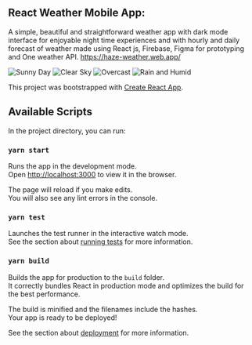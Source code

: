 ## React Weather Mobile App: 

A simple, beautiful and straightforward weather app with dark mode interface for enjoyable night time experiences and with hourly and daily forecast of weather made using React js, Firebase, Figma for prototyping and One weather API.
https://haze-weather.web.app/

![Sunny Day](https://user-images.githubusercontent.com/69194538/128396973-d8dc02a8-a569-4228-914d-e60400c252af.png)
![Clear Sky](https://user-images.githubusercontent.com/69194538/128396905-64673a0c-6143-4de8-ad7b-67a2775cb0c6.png)
![Overcast](https://user-images.githubusercontent.com/69194538/128396927-325e0a7e-f1dd-4e15-8008-3da2d1da0dd8.png)
![Rain and Humid](https://user-images.githubusercontent.com/69194538/128396953-0b920707-e792-485f-9079-01441871316c.png)

This project was bootstrapped with [Create React App](https://github.com/facebook/create-react-app).

## Available Scripts

In the project directory, you can run:

### `yarn start`

Runs the app in the development mode.<br />
Open [http://localhost:3000](http://localhost:3000) to view it in the browser.

The page will reload if you make edits.<br />
You will also see any lint errors in the console.

### `yarn test`

Launches the test runner in the interactive watch mode.<br />
See the section about [running tests](https://facebook.github.io/create-react-app/docs/running-tests) for more information.

### `yarn build`

Builds the app for production to the `build` folder.<br />
It correctly bundles React in production mode and optimizes the build for the best performance.

The build is minified and the filenames include the hashes.<br />
Your app is ready to be deployed!

See the section about [deployment](https://facebook.github.io/create-react-app/docs/deployment) for more information.
